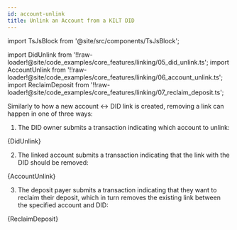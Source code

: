 ```yaml
---
id: account-unlink
title: Unlink an Account from a KILT DID
---
```


import TsJsBlock from '@site/src/components/TsJsBlock';

import DidUnlink from '!!raw-loader!@site/code_examples/core_features/linking/05_did_unlink.ts';
import AccountUnlink from '!!raw-loader!@site/code_examples/core_features/linking/06_account_unlink.ts';
import ReclaimDeposit from '!!raw-loader!@site/code_examples/core_features/linking/07_reclaim_deposit.ts';

Similarly to how a new account <-> DID link is created, removing a link can happen in one of three ways:

1. The DID owner submits a transaction indicating which account to unlink:

<TsJsBlock>
  {DidUnlink}
</TsJsBlock>

2. The linked account submits a transaction indicating that the link with the DID should be removed:

<TsJsBlock>
  {AccountUnlink}
</TsJsBlock>

3. The deposit payer submits a transaction indicating that they want to reclaim their deposit, which in turn removes the existing link between the specified account and DID:

<TsJsBlock>
  {ReclaimDeposit}
</TsJsBlock>